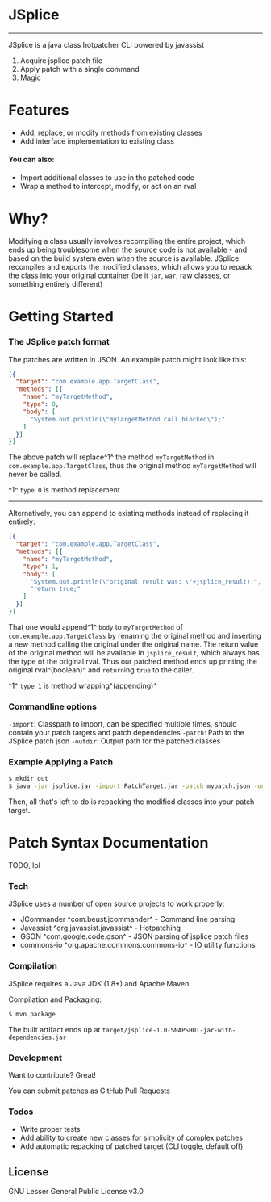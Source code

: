 # JSplice
----

JSplice is a java class hotpatcher CLI powered by javassist
  1. Acquire jsplice patch file
  2. Apply patch with a single command
  3. Magic

# Features
  - Add, replace, or modify methods from existing classes
  - Add interface implementation to existing class

#### You can also:
  - Import additional classes to use in the patched code
  - Wrap a method to intercept, modify, or act on an rval

# Why?
Modifying a class usually involves recompiling the entire project, which ends up being troublesome when the source code is not available - and based on the build system even *when* the source is available.
JSplice recompiles and exports the modified classes, which allows you to repack the class into your original container (be it `jar`, `war`, raw classes, or something entirely different)

# Getting Started
### The JSplice patch format
The patches are written in JSON. An example patch might look like this:
```json
[{
  "target": "com.example.app.TargetClass",
  "methods": [{
    "name": "myTargetMethod",
    "type": 0,
    "body": [
      "System.out.println(\"myTargetMethod call blocked\");"
    ]
  }]
}]
```
The above patch will replace^1^ the method `myTargetMethod` in `com.example.app.TargetClass`, thus the original method `myTargetMethod` will never be called.

^1^ `type 0` is method replacement

----
Alternatively, you can append to existing methods instead of replacing it entirely:
```json
[{
  "target": "com.example.app.TargetClass",
  "methods": [{
    "name": "myTargetMethod",
    "type": 1,
    "body": [
      "System.out.println(\"original result was: \"+jsplice_result);",
      "return true;"
    ]
  }]
}]
```
That one would append^1^ `body` to `myTargetMethod` of `com.example.app.TargetClass` by renaming the original method and inserting a new method calling the original under the original name. The return value of the original method will be available in `jsplice_result`, which always has the type of the original rval. Thus our patched method ends up printing the original rval^(boolean)^ and `return`ing `true` to the caller.

^1^ `type 1` is method wrapping^(appending)^

### Commandline options
`-import`: Classpath to import, can be specified multiple times, should contain your patch targets and patch dependencies
`-patch`: Path to the JSplice patch json
`-outdir`: Output path for the patched classes

### Example Applying a Patch
```sh
$ mkdir out
$ java -jar jsplice.jar -import PatchTarget.jar -patch mypatch.json -outdir out
```
Then, all that's left to do is repacking the modified classes into your patch target.

# Patch Syntax Documentation

TODO, lol

### Tech
JSplice uses a number of open source projects to work properly:
* JCommander ^com.beust.jcommander^ - Command line parsing
* Javassist ^org.javassist.javassist^ - Hotpatching
* GSON ^com.google.code.gson^ - JSON parsing of jsplice patch files
* commons-io ^org.apache.commons.commons-io^ - IO utility functions

### Compilation

JSplice requires a Java JDK (1.8+) and Apache Maven

Compilation and Packaging:
```sh
$ mvn package
```

The built artifact ends up at `target/jsplice-1.0-SNAPSHOT-jar-with-dependencies.jar`

### Development
Want to contribute? Great!

You can submit patches as GitHub Pull Requests

### Todos
 - Write proper tests
 - Add ability to create new classes for simplicity of complex patches
 - Add automatic repacking of patched target (CLI toggle, default off)

License
----
GNU Lesser General Public License v3.0
